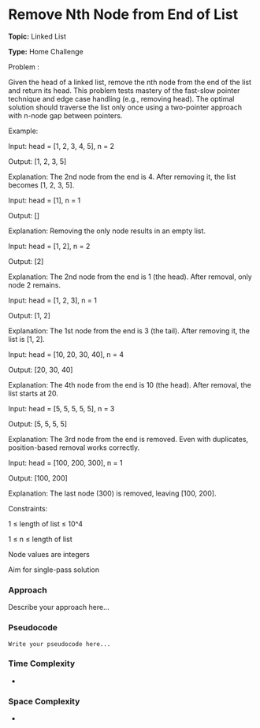 # Remove Nth Node from End of List
**Topic:** Linked List

**Type:** Home Challenge

Problem :

 Given the head of a linked list, remove the nth node from the end of the list and return its head. This problem tests mastery of the fast-slow pointer technique and edge case handling (e.g., removing head). The optimal solution should traverse the list only once using a two-pointer approach with n-node gap between pointers. 

Example: 

 Input: head = [1, 2, 3, 4, 5], n = 2 

 Output: [1, 2, 3, 5] 

 Explanation: The 2nd node from the end is 4. After removing it, the list becomes [1, 2, 3, 5]. 

Input: head = [1], n = 1 

 Output: [] 

 Explanation: Removing the only node results in an empty list. 

Input: head = [1, 2], n = 2 

 Output: [2] 

 Explanation: The 2nd node from the end is 1 (the head). After removal, only node 2 remains. 

 

Input: head = [1, 2, 3], n = 1 

 Output: [1, 2] 

 Explanation: The 1st node from the end is 3 (the tail). After removing it, the list is [1, 2]. 

Input: head = [10, 20, 30, 40], n = 4 

 Output: [20, 30, 40] 

 Explanation: The 4th node from the end is 10 (the head). After removal, the list starts at 20. 

Input: head = [5, 5, 5, 5, 5], n = 3 

 Output: [5, 5, 5, 5] 

 Explanation: The 3rd node from the end is removed. Even with duplicates, position-based removal works correctly. 

Input: head = [100, 200, 300], n = 1 

 Output: [100, 200] 

 Explanation: The last node (300) is removed, leaving [100, 200]. 

Constraints: 

1 ≤ length of list ≤ 10^4 

1 ≤ n ≤ length of list 

Node values are integers 

Aim for single-pass solution 

### Approach
Describe your approach here...

### Pseudocode
```
Write your pseudocode here...
```

### Time Complexity
- 

### Space Complexity
- 
